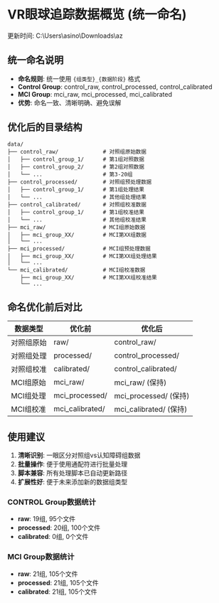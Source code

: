 # VR眼球追踪数据概览 (统一命名)
更新时间: C:\Users\asino\Downloads\az

## 统一命名说明
- **命名规则**: 统一使用 `{组类型}_{数据阶段}` 格式
- **Control Group**: control_raw, control_processed, control_calibrated
- **MCI Group**: mci_raw, mci_processed, mci_calibrated
- **优势**: 命名一致、清晰明确、避免误解

## 优化后的目录结构
```
data/
├── control_raw/              # 对照组原始数据
│   ├── control_group_1/      # 第1组对照数据
│   ├── control_group_2/      # 第2组对照数据
│   └── ...                   # 第3-20组
├── control_processed/        # 对照组预处理数据
│   ├── control_group_1/      # 第1组处理结果
│   └── ...                   # 其他组处理结果
├── control_calibrated/       # 对照组校准数据
│   ├── control_group_1/      # 第1组校准结果
│   └── ...                   # 其他组校准结果
├── mci_raw/                  # MCI组原始数据
│   ├── mci_group_XX/         # MCI第XX组数据
│   └── ...
├── mci_processed/            # MCI组预处理数据
│   ├── mci_group_XX/         # MCI第XX组处理结果
│   └── ...
└── mci_calibrated/           # MCI组校准数据
    ├── mci_group_XX/         # MCI第XX组校准结果
    └── ...
```

## 命名优化前后对比
| 数据类型 | 优化前 | 优化后 |
|---------|--------|--------|
| 对照组原始 | raw/ | control_raw/ |
| 对照组处理 | processed/ | control_processed/ |
| 对照组校准 | calibrated/ | control_calibrated/ |
| MCI组原始 | mci_raw/ | mci_raw/ (保持) |
| MCI组处理 | mci_processed/ | mci_processed/ (保持) |
| MCI组校准 | mci_calibrated/ | mci_calibrated/ (保持) |

## 使用建议
1. **清晰识别**: 一眼区分对照组vs认知障碍组数据
2. **批量操作**: 便于使用通配符进行批量处理
3. **脚本兼容**: 所有处理脚本已自动更新路径
4. **扩展性好**: 便于未来添加新的数据组类型

### CONTROL Group数据统计
- **raw**: 19组, 95个文件
- **processed**: 20组, 100个文件
- **calibrated**: 0组, 0个文件

### MCI Group数据统计
- **raw**: 21组, 105个文件
- **processed**: 21组, 105个文件
- **calibrated**: 21组, 105个文件
